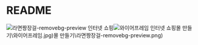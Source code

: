 # README

![라면짱장걸-removebg-preview](C:\Users\user\Desktop\1\대학원\2_인터넷서비스특론\프로젝트) 인터넷 쇼핑![와이어프레임](C:\Users\user\Desktop\1\대학원\2_인터넷서비스특론\프로젝트) 인터넷 쇼핑몰 만들기\와이어프레임.jpg)몰 만들기\라면짱장걸-removebg-preview.png)